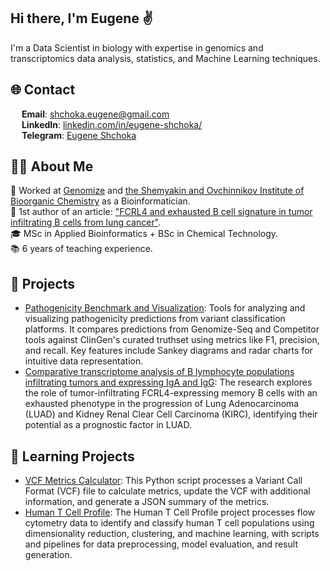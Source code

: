 ## Hi there, I'm Eugene ✌️

I'm a Data Scientist in biology with expertise in genomics and transcriptomics data analysis, statistics, and Machine Learning techniques.

## 🌐 Contact  
<img src="https://upload.wikimedia.org/wikipedia/commons/thumb/7/7e/Gmail_icon_%282020%29.svg/2560px-Gmail_icon_%282020%29.svg.png" width="14"> **Email**: [shchoka.eugene@gmail.com](mailto:shchoka.eugene@gmail.com)  
<img src="https://upload.wikimedia.org/wikipedia/commons/c/ca/LinkedIn_logo_initials.png" width="14"> **LinkedIn**: [linkedin.com/in/eugene-shchoka/](https://www.linkedin.com/in/eugene-shchoka/)  
<img src="https://upload.wikimedia.org/wikipedia/commons/8/82/Telegram_logo.svg" width="14"> **Telegram**: [Eugene Shchoka](https://t.me/EugShchoka)  

## 👩‍💻 About Me  
🔬 Worked at [Genomize](https://genomize.com/) and [the Shemyakin and Ovchinnikov Institute of Bioorganic Chemistry](https://www.ibch.ru/en/about) as a Bioinformatician.  
📝 1st author of an article: ["FCRL4 and exhausted B cell signature in tumor infiltrating B cells from lung cancer"](https://www.biorxiv.org/content/10.1101/2024.11.29.626090v1).  
🎓 MSc in Applied Bioinformatics + BSc in Chemical Technology.  
📚 6 years of teaching experience.  

## 📗 Projects 
* [Pathogenicity Benchmark and Visualization](https://github.com/EugeneShchoka/Bechmarking): Tools for analyzing and visualizing pathogenicity predictions from variant classification platforms. It compares predictions from Genomize-Seq and Competitor tools against ClinGen's curated truthset using metrics like F1, precision, and recall. Key features include Sankey diagrams and radar charts for intuitive data representation.
* [Comparative transcriptome analysis of B lymphocyte populations infiltrating tumors and expressing IgA and IgG](https://github.com/EugeneShchoka/Transcriptomics-Tumor-infiltrating-MemoryBCells): The research explores the role of tumor-infiltrating FCRL4-expressing memory B cells with an exhausted phenotype in the progression of Lung Adenocarcinoma (LUAD) and Kidney Renal Clear Cell Carcinoma (KIRC), identifying their potential as a prognostic factor in LUAD.

## 📕 Learning Projects
* [VCF Metrics Calculator](https://github.com/EugeneShchoka/Vcf-metrics-calculator): This Python script processes a Variant Call Format (VCF) file to calculate metrics, update the VCF with additional information, and generate a JSON summary of the metrics.
* [Human T Cell Profile](https://github.com/EugeneShchoka/FlowCytometry-TCellProfile): The Human T Cell Profile project processes flow cytometry data to identify and classify human T cell populations using dimensionality reduction, clustering, and machine learning, with scripts and pipelines for data preprocessing, model evaluation, and result generation.
